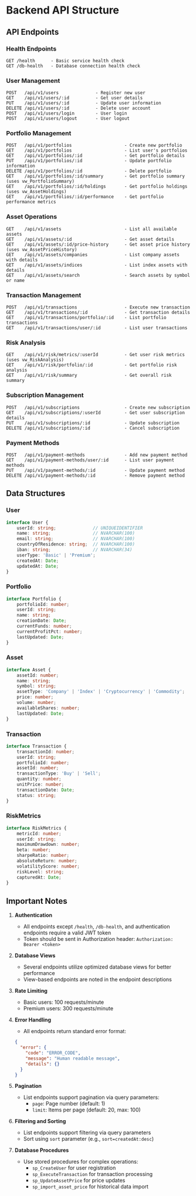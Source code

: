 # Backend API Structure

## API Endpoints

### Health Endpoints
```
GET /health      - Basic service health check
GET /db-health   - Database connection health check
```

### User Management
```
POST   /api/v1/users              - Register new user
GET    /api/v1/users/:id          - Get user details
PUT    /api/v1/users/:id          - Update user information
DELETE /api/v1/users/:id          - Delete user account
POST   /api/v1/users/login        - User login
POST   /api/v1/users/logout       - User logout
```

### Portfolio Management
```
POST   /api/v1/portfolios                    - Create new portfolio
GET    /api/v1/portfolios                    - List user's portfolios
GET    /api/v1/portfolios/:id                - Get portfolio details
PUT    /api/v1/portfolios/:id                - Update portfolio information
DELETE /api/v1/portfolios/:id                - Delete portfolio
GET    /api/v1/portfolios/:id/summary        - Get portfolio summary (uses vw_PortfolioSummary)
GET    /api/v1/portfolios/:id/holdings       - Get portfolio holdings (uses vw_AssetHoldings)
GET    /api/v1/portfolios/:id/performance    - Get portfolio performance metrics
```

### Asset Operations
```
GET    /api/v1/assets                        - List all available assets
GET    /api/v1/assets/:id                    - Get asset details
GET    /api/v1/assets/:id/price-history      - Get asset price history (uses vw_AssetPriceHistory)
GET    /api/v1/assets/companies              - List company assets with details
GET    /api/v1/assets/indices                - List index assets with details
GET    /api/v1/assets/search                 - Search assets by symbol or name
```

### Transaction Management
```
POST   /api/v1/transactions                  - Execute new transaction
GET    /api/v1/transactions/:id              - Get transaction details
GET    /api/v1/transactions/portfolio/:id    - List portfolio transactions
GET    /api/v1/transactions/user/:id         - List user transactions
```

### Risk Analysis
```
GET    /api/v1/risk/metrics/:userId          - Get user risk metrics (uses vw_RiskAnalysis)
GET    /api/v1/risk/portfolio/:id            - Get portfolio risk analysis
GET    /api/v1/risk/summary                  - Get overall risk summary
```

### Subscription Management
```
POST   /api/v1/subscriptions                 - Create new subscription
GET    /api/v1/subscriptions/:userId         - Get user subscription details
PUT    /api/v1/subscriptions/:id             - Update subscription
DELETE /api/v1/subscriptions/:id             - Cancel subscription
```

### Payment Methods
```
POST   /api/v1/payment-methods               - Add new payment method
GET    /api/v1/payment-methods/user/:id      - List user payment methods
PUT    /api/v1/payment-methods/:id           - Update payment method
DELETE /api/v1/payment-methods/:id           - Remove payment method
```

## Data Structures

### User
```typescript
interface User {
    userId: string;              // UNIQUEIDENTIFIER
    name: string;                // NVARCHAR(100)
    email: string;               // NVARCHAR(100)
    countryOfResidence: string;  // NVARCHAR(100)
    iban: string;                // NVARCHAR(34)
    userType: 'Basic' | 'Premium';
    createdAt: Date;
    updatedAt: Date;
}
```

### Portfolio
```typescript
interface Portfolio {
    portfolioId: number;
    userId: string;
    name: string;
    creationDate: Date;
    currentFunds: number;
    currentProfitPct: number;
    lastUpdated: Date;
}
```

### Asset
```typescript
interface Asset {
    assetId: number;
    name: string;
    symbol: string;
    assetType: 'Company' | 'Index' | 'Cryptocurrency' | 'Commodity';
    price: number;
    volume: number;
    availableShares: number;
    lastUpdated: Date;
}
```

### Transaction
```typescript
interface Transaction {
    transactionId: number;
    userId: string;
    portfolioId: number;
    assetId: number;
    transactionType: 'Buy' | 'Sell';
    quantity: number;
    unitPrice: number;
    transactionDate: Date;
    status: string;
}
```

### RiskMetrics
```typescript
interface RiskMetrics {
    metricId: number;
    userId: string;
    maximumDrawdown: number;
    beta: number;
    sharpeRatio: number;
    absoluteReturn: number;
    volatilityScore: number;
    riskLevel: string;
    capturedAt: Date;
}
```

## Important Notes

1. **Authentication**
   - All endpoints except `/health`, `/db-health`, and authentication endpoints require a valid JWT token
   - Token should be sent in Authorization header: `Authorization: Bearer <token>`

2. **Database Views**
   - Several endpoints utilize optimized database views for better performance
   - View-based endpoints are noted in the endpoint descriptions

3. **Rate Limiting**
   - Basic users: 100 requests/minute
   - Premium users: 300 requests/minute

4. **Error Handling**
   - All endpoints return standard error format:
   ```json
   {
     "error": {
       "code": "ERROR_CODE",
       "message": "Human readable message",
       "details": {}
     }
   }
   ```

5. **Pagination**
   - List endpoints support pagination via query parameters:
     - `page`: Page number (default: 1)
     - `limit`: Items per page (default: 20, max: 100)

6. **Filtering and Sorting**
   - List endpoints support filtering via query parameters
   - Sort using `sort` parameter (e.g., `sort=createdAt:desc`)

7. **Database Procedures**
   - Use stored procedures for complex operations:
     - `sp_CreateUser` for user registration
     - `sp_ExecuteTransaction` for transaction processing
     - `sp_UpdateAssetPrice` for price updates
     - `sp_import_asset_price` for historical data import
